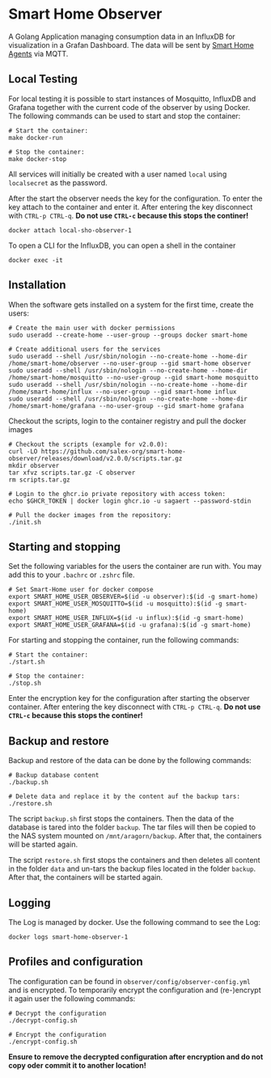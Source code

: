 # Smart Home Observer
A Golang Application managing consumption data in an InfluxDB for visualization
in a Grafan Dashboard. The data will be sent by [Smart Home Agents](https://github.com/salex-org/smart-home-agent)
via MQTT.

## Local Testing

For local testing it is possible to start instances of Mosquitto, InfluxDB and Grafana together with the
current code of the observer by using Docker.
The following commands can be used to start and stop the container:

```shell
# Start the container:
make docker-run

# Stop the container:
make docker-stop
```

All services will initially be created with a user named `local` using `localsecret` as the password.

After the start the observer needs the key for the configuration. To enter the key attach to the container
and enter it. After entering the key disconnect with `CTRL-p CTRL-q`. **Do not use `CTRL-c` because this stops the continer!**

```shell
docker attach local-sho-observer-1
```

To open a CLI for the InfluxDB, you can open a shell in the container

```shell
docker exec -it 
```

## Installation

When the software gets installed on a system for the first time, create the users:

```shell
# Create the main user with docker permissions
sudo useradd --create-home --user-group --groups docker smart-home

# Create additional users for the services
sudo useradd --shell /usr/sbin/nologin --no-create-home --home-dir /home/smart-home/observer --no-user-group --gid smart-home observer
sudo useradd --shell /usr/sbin/nologin --no-create-home --home-dir /home/smart-home/mosquitto --no-user-group --gid smart-home mosquitto
sudo useradd --shell /usr/sbin/nologin --no-create-home --home-dir /home/smart-home/influx --no-user-group --gid smart-home influx
sudo useradd --shell /usr/sbin/nologin --no-create-home --home-dir /home/smart-home/grafana --no-user-group --gid smart-home grafana
```

Checkout the scripts, login to the container registry and pull the docker images

```shell
# Checkout the scripts (example for v2.0.0):
curl -LO https://github.com/salex-org/smart-home-observer/releases/download/v2.0.0/scripts.tar.gz
mkdir observer
tar xfvz scripts.tar.gz -C observer
rm scripts.tar.gz

# Login to the ghcr.io private repository with access token:
echo $GHCR_TOKEN | docker login ghcr.io -u sagaert --password-stdin

# Pull the docker images from the repository:
./init.sh
```

## Starting and stopping
Set the following variables for the users the container are run with.
You may add this to your `.bachrc` or `.zshrc` file.

```shell
# Set Smart-Home user for docker compose
export SMART_HOME_USER_OBSERVER=$(id -u observer):$(id -g smart-home)
export SMART_HOME_USER_MOSQUITTO=$(id -u mosquitto):$(id -g smart-home)
export SMART_HOME_USER_INFLUX=$(id -u influx):$(id -g smart-home)
export SMART_HOME_USER_GRAFANA=$(id -u grafana):$(id -g smart-home)
```


For starting and stopping the container, run the following commands:

```shell
# Start the container:
./start.sh

# Stop the container:
./stop.sh
```

Enter the encryption key for the configuration after starting the observer container.
After entering the key disconnect with `CTRL-p CTRL-q`. **Do not use `CTRL-c` because this stops the continer!**

## Backup and restore
Backup and restore of the data can be done by the following commands:

```shell
# Backup database content
./backup.sh

# Delete data and replace it by the content auf the backup tars:
./restore.sh
```

The script `backup.sh` first stops the containers. Then the data of the database is tared into
the folder `backup`. The tar files will then be copied to the NAS system mounted on `/mnt/aragorn/backup`. After
that, the containers will be started again.

The script `restore.sh` first stops the containers and then deletes all content in the folder `data` and un-tars
the backup files located in the folder `backup`. After that, the containers will be started again.

## Logging

The Log is managed by docker. Use the following command to see the Log:

```shell
docker logs smart-home-observer-1
```

## Profiles and configuration

The configuration can be found in `observer/config/observer-config.yml` and
is encrypted. To temporarily encrypt the configuration and (re-)encrypt it
again user the following commands:

```shell
# Decrypt the configuration
./decrypt-config.sh

# Encrypt the configuration
./encrypt-config.sh
```

**Ensure to remove the decrypted configuration after encryption and
do not copy oder commit it to another location!**